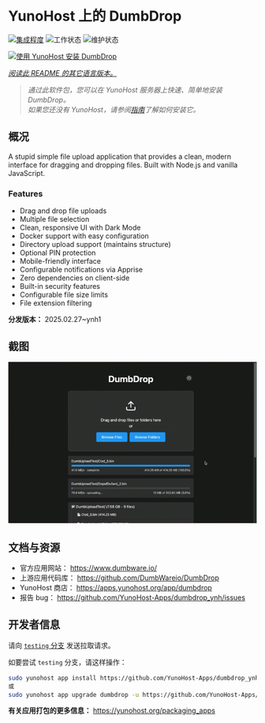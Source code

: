 <!--
注意：此 README 由 <https://github.com/YunoHost/apps/tree/master/tools/readme_generator> 自动生成
请勿手动编辑。
-->

# YunoHost 上的 DumbDrop

[![集成程度](https://apps.yunohost.org/badge/integration/dumbdrop)](https://ci-apps.yunohost.org/ci/apps/dumbdrop/)
![工作状态](https://apps.yunohost.org/badge/state/dumbdrop)
![维护状态](https://apps.yunohost.org/badge/maintained/dumbdrop)

[![使用 YunoHost 安装 DumbDrop](https://install-app.yunohost.org/install-with-yunohost.svg)](https://install-app.yunohost.org/?app=dumbdrop)

*[阅读此 README 的其它语言版本。](./ALL_README.md)*

> *通过此软件包，您可以在 YunoHost 服务器上快速、简单地安装 DumbDrop。*  
> *如果您还没有 YunoHost，请参阅[指南](https://yunohost.org/install)了解如何安装它。*

## 概况

A stupid simple file upload application that provides a clean, modern interface for dragging and dropping files. Built with Node.js and vanilla JavaScript.

### Features

- Drag and drop file uploads
- Multiple file selection
- Clean, responsive UI with Dark Mode
- Docker support with easy configuration
- Directory upload support (maintains structure)
- Optional PIN protection
- Mobile-friendly interface
- Configurable notifications via Apprise
- Zero dependencies on client-side
- Built-in security features
- Configurable file size limits
- File extension filtering


**分发版本：** 2025.02.27~ynh1

## 截图

![DumbDrop 的截图](./doc/screenshots/screeshot.png)

## 文档与资源

- 官方应用网站： <https://www.dumbware.io/>
- 上游应用代码库： <https://github.com/DumbWareio/DumbDrop>
- YunoHost 商店： <https://apps.yunohost.org/app/dumbdrop>
- 报告 bug： <https://github.com/YunoHost-Apps/dumbdrop_ynh/issues>

## 开发者信息

请向 [`testing` 分支](https://github.com/YunoHost-Apps/dumbdrop_ynh/tree/testing) 发送拉取请求。

如要尝试 `testing` 分支，请这样操作：

```bash
sudo yunohost app install https://github.com/YunoHost-Apps/dumbdrop_ynh/tree/testing --debug
或
sudo yunohost app upgrade dumbdrop -u https://github.com/YunoHost-Apps/dumbdrop_ynh/tree/testing --debug
```

**有关应用打包的更多信息：** <https://yunohost.org/packaging_apps>
